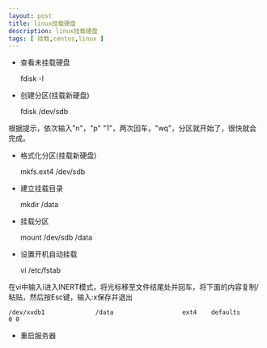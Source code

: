 ```yaml
---
layout: post
title: linux挂载硬盘
description: linux挂载硬盘
tags: [ 挂载,centos,linux ]
---
```


- 查看未挂载硬盘

	fdisk -l

- 创建分区(挂载新硬盘)

	fdisk /dev/sdb


根据提示，依次输入"n"，"p" "1"，两次回车，"wq"，分区就开始了，很快就会完成。

- 格式化分区(挂载新硬盘)

	mkfs.ext4 /dev/sdb

- 建立挂载目录
	
	mkdir /data

- 挂载分区

	mount /dev/sdb /data

- 设置开机自动挂载
	
	vi /etc/fstab

在vi中输入i进入INERT模式，将光标移至文件结尾处并回车，将下面的内容复制/粘贴，然后按Esc键，输入:x保存并退出

	/dev/xvdb1              /data                   ext4    defaults        0 0

- 重启服务器